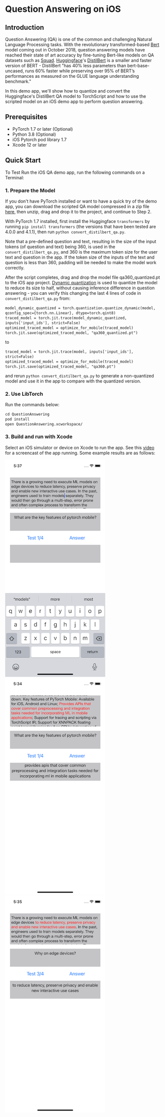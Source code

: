 # Question Answering on iOS

## Introduction

Question Answering (QA) is one of the common and challenging Natural Language Processing tasks. With the revolutionary transformed-based [Bert](https://arxiv.org/abs/1810.04805) model coming out in October 2018, question answering models have reached their state of art accuracy by fine-tuning Bert-like models on QA datasets such as [Squad](https://rajpurkar.github.io/SQuAD-explorer). [Huggingface](https://huggingface.co)'s [DistilBert](https://huggingface.co/transformers/model_doc/distilbert.html) is a smaller and faster version of BERT - DistilBert "has 40% less parameters than bert-base-uncased, runs 60% faster while preserving over 95% of BERT’s performances as measured on the GLUE language understanding benchmark."

In this demo app, we'll show how to quantize and convert the Huggingface's DistilBert QA model to TorchScript and how to use the scripted model on an iOS demo app to perform question answering.

## Prerequisites

* PyTorch 1.7 or later (Optional)
* Python 3.8 (Optional)
* iOS Pytorch pod library 1.7
* Xcode 12 or later

## Quick Start

To Test Run the iOS QA demo app, run the following commands on a Terminal:

### 1. Prepare the Model

If you don't have PyTorch installed or want to have a quick try of the demo app, you can download the scripted QA model compressed in a zip file [here](https://drive.google.com/file/d/1RWZa_5oSQg5AfInkn344DN3FJ5WbbZbq/view?usp=sharing), then unzip, drag and drop it to the project, and continue to Step 2.

With PyTorch 1.7 installed, first install the Huggingface `transformers` by running `pip install transformers` (the versions that have been tested are 4.0.0 and 4.1.1), then run `python convert_distilbert_qa.py`.

Note that a pre-defined question and text, resulting in the size of the input tokens (of question and text) being 360, is used in the `convert_distilbert_qa.py`, and 360 is the maximum token size for the user text and question in the app. If the token size of the inputs of the text and question is less than 360, padding will be needed to make the model work correctly.

After the script completes, drag and drop the model file qa360_quantized.pt to the iOS app project. [Dynamic quantization](https://pytorch.org/tutorials/intermediate/dynamic_quantization_bert_tutorial.html) is used to quantize the model to reduce its size to half, without causing inference difference in question answering - you can verify this changing the last 4 lines of code in `convert_distilbert_qa.py` from:

```
model_dynamic_quantized = torch.quantization.quantize_dynamic(model, qconfig_spec={torch.nn.Linear}, dtype=torch.qint8)
traced_model = torch.jit.trace(model_dynamic_quantized, inputs['input_ids'], strict=False)
optimized_traced_model = optimize_for_mobile(traced_model)
torch.jit.save(optimized_traced_model, "qa360_quantized.pt")
```

to

```
traced_model = torch.jit.trace(model, inputs['input_ids'], strict=False)
optimized_traced_model = optimize_for_mobile(traced_model)
torch.jit.save(optimized_traced_model, "qa360.pt")
```

and rerun `python convert_distilbert_qa.py` to generate a non-quantized model and use it in the app to compare with the quantized version.

### 2. Use LibTorch

Run the commands below:

```
cd QuestionAnswering
pod install
open QuestionAnswering.xcworkspace/
```

### 3. Build and run with Xcode

Select an iOS simulator or device on Xcode to run the app. See this [video](https://drive.google.com/file/d/1QIB3yoP4I3zUU0bLCpvUqPV5Kv8f8JvB/view) for a screencast of the app running. Some example results are as follows:

![](screenshot1.png)
![](screenshot2.png)
![](screenshot3.png)
